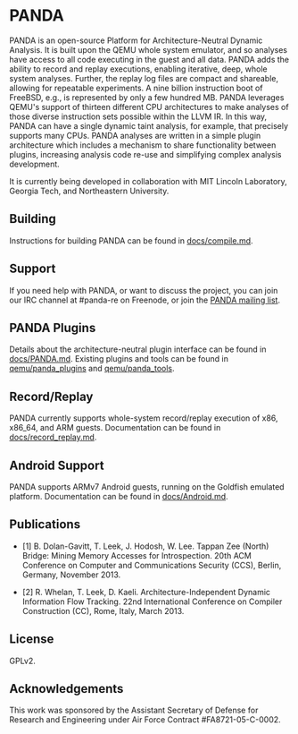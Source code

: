 PANDA
====
PANDA is an open-source Platform for Architecture-Neutral Dynamic Analysis. It is built upon the QEMU whole system emulator, and so analyses have access to all code executing in the guest and all data. PANDA adds the ability to record and replay executions, enabling iterative, deep, whole system analyses. Further, the replay log files are compact and shareable, allowing for repeatable experiments. A nine billion instruction boot of FreeBSD, e.g., is represented by only a few hundred MB. PANDA leverages QEMU's support of thirteen different CPU architectures to make analyses of those diverse instruction sets possible within the LLVM IR. In this way, PANDA can have a single dynamic taint analysis, for example, that precisely supports many CPUs. PANDA analyses are written in a simple plugin architecture which includes a mechanism to share functionality between plugins, increasing analysis code re-use and simplifying complex analysis development. 

It is currently being developed in collaboration with MIT Lincoln
Laboratory, Georgia Tech, and Northeastern University.

Building
----
Instructions for building PANDA can be found in [docs/compile.md](docs/compile.md).

Support
----
If you need help with PANDA, or want to discuss the project, you can join our IRC channel at #panda-re on Freenode, or join the [PANDA mailing list](http://mailman.mit.edu/mailman/listinfo/panda-users).

PANDA Plugins
----
Details about the architecture-neutral plugin interface can be
found in [docs/PANDA.md](docs/PANDA.md).
Existing plugins and tools can be found in
[qemu/panda\_plugins](qemu/panda_plugins) and
[qemu/panda\_tools](qemu/panda_tools).

Record/Replay
----
PANDA currently supports whole-system record/replay execution of x86, x86\_64,
and ARM guests.
Documentation can be found in [docs/record\_replay.md](docs/record_replay.md).

Android Support
----
PANDA supports ARMv7 Android guests, running on the Goldfish emulated platform.
Documentation can be found in [docs/Android.md](docs/Android.md).

Publications
----
* [1] B. Dolan-Gavitt, T. Leek, J. Hodosh, W. Lee.  Tappan Zee (North) Bridge:
Mining Memory Accesses for Introspection. 20th ACM Conference on Computer and
Communications Security (CCS), Berlin, Germany, November 2013.

* [2] R. Whelan, T. Leek, D. Kaeli.  Architecture-Independent Dynamic
Information Flow Tracking. 22nd International Conference on Compiler
Construction (CC), Rome, Italy, March 2013.

License
----
GPLv2.

Acknowledgements
----
This work was sponsored by the Assistant Secretary of Defense for Research and
Engineering under Air Force Contract #FA8721-05-C-0002.

